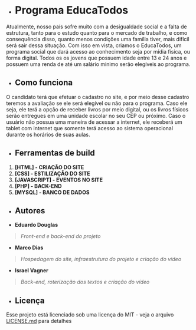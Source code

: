 - # Programa EducaTodos
Atualmente, nosso país sofre muito com a desigualdade social e a falta de estrutura, tanto para o estudo quanto para o mercado de trabalho, e como consequência disso, quanto menos condições uma família tiver, mais difícil será sair dessa situação. Com isso em vista, criamos o EducaTodos, um programa social que dará acesso ao conhecimento seja por mídia física, ou forma digital. Todos os os jovens que possuem idade entre 13 e 24 anos e possuem uma renda de até um salário minimo serão elegíveis ao programa.

- ## Como funciona

O candidato terá que efetuar o cadastro no site, e por meio desse cadastro teremos a avaliação se ele será elegível ou não para o programa. Caso ele seja, ele terá a opção de receber livros por meio digital, ou os livros físicos serão entregues em uma unidade escolar no seu CEP ou próximo. Caso o usuário não possua uma maneira de acessar a internet, ele receberá um tablet com internet que somente terá acesso ao sistema operacional durante os horários de suas aulas.

- ## Ferramentas de build

1. **[HTML] - CRIAÇÃO DO SITE**
1. **[CSS] - ESTILIZAÇÃO DO SITE**
1. **[JAVASCRIPT] - EVENTOS NO SITE**
1. **[PHP] - BACK-END**
1. **[MYSQL] - BANCO DE DADOS**

- ## Autores

* **Eduardo Douglas** 
> *Front-end e back-end do projeto*  
* **Marco Dias** 
> *Hospedagem do site, infraestrutura do projeto e criação do vídeo*
* **Israel Vagner** 
> *Back-end, roterização dos textos e criação do vídeo* 

- ## Licença

Esse projeto está licenciado sob uma licença do MIT - veja o arquivo [LICENSE.md](LICENSE.md) para detalhes


